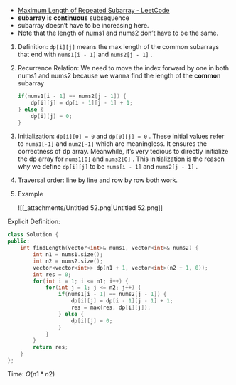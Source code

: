 - [Maximum Length of Repeated Subarray - LeetCode](https://leetcode.com/problems/maximum-length-of-repeated-subarray/description/)
- **subarray** is **continuous** subsequence
- subarray doesn’t have to be increasing here.
- Note that the length of nums1 and nums2 don’t have to be the same.

1. Definition: `dp[i][j]` means the max length of the common subarrays that end with `nums1[i - 1]` and `nums2[j - 1]` .
2. Recurrence Relation: We need to move the index forward by one in both nums1 and nums2 because we wanna find the length of the **common** subarray
    
    ```C++
    if(nums1[i - 1] == nums2[j - 1]) {
        dp[i][j] = dp[i - 1][j - 1] + 1;
    } else {
		dp[i][j] = 0;
    }
    ```
    
3. Initialization: `dp[i][0] = 0` and `dp[0][j] = 0` . These initial values refer to `nums1[-1]` and `num2[-1]` which are meaningless. It ensures the correctness of dp array. Meanwhile, it’s very tedious to directly initialize the dp array for `nums1[0]` and `nums2[0]` . This initialization is the reason why we define `dp[i][j]` to be `nums[i - 1]` and `nums2[j - 1]` .
4. Traversal order: line by line and row by row both work.
5. Example
    
    ![[_attachments/Untitled 52.png|Untitled 52.png]]

Explicit Definition:



```Cpp
class Solution {
public:
    int findLength(vector<int>& nums1, vector<int>& nums2) {
        int n1 = nums1.size();
        int n2 = nums2.size();
        vector<vector<int>> dp(n1 + 1, vector<int>(n2 + 1, 0));
        int res = 0;
        for(int i = 1; i <= n1; i++) {
            for(int j = 1; j <= n2; j++) {
                if(nums1[i - 1] == nums2[j - 1]) {
                    dp[i][j] = dp[i - 1][j - 1] + 1;
                    res = max(res, dp[i][j]);
                } else {
					dp[i][j] = 0;
				}
            }
        }
        return res;
    }
};
```

Time: $O(n1*n2)$